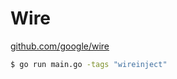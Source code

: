 # Wire
[github.com/google/wire](github.com/google/wire)

```bash
$ go run main.go -tags "wireinject"
```
